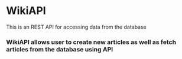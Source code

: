 # WikiAPI
This is an REST API for accessing data from the database
### WikiAPI allows user to create new articles as well as fetch articles from the database using API
